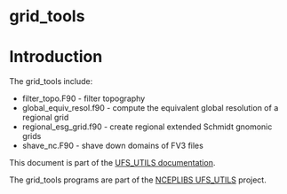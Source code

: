 
# grid_tools

# Introduction

The grid_tools include:
* filter_topo.F90 - filter topography
* global_equiv_resol.f90 - compute the equivalent global resolution of
  a regional grid
* regional_esg_grid.f90 - create regional extended Schmidt gnomonic
  grids
* shave_nc.F90 - shave down domains of FV3 files

This document is part of the <a href="../index.html">UFS_UTILS
documentation</a>.

The grid_tools programs are part of the [NCEPLIBS
UFS_UTILS](https://github.com/NOAA-EMC/UFS_UTILS) project.



